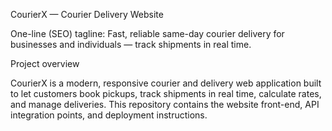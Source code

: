 CourierX — Courier Delivery Website

One-line (SEO) tagline: Fast, reliable same-day courier delivery for businesses and individuals — track shipments in real time.

Project overview

CourierX is a modern, responsive courier and delivery web application built to let customers book pickups, track shipments in real time, calculate rates, and manage deliveries. This repository contains the website front-end, API integration points, and deployment instructions.
